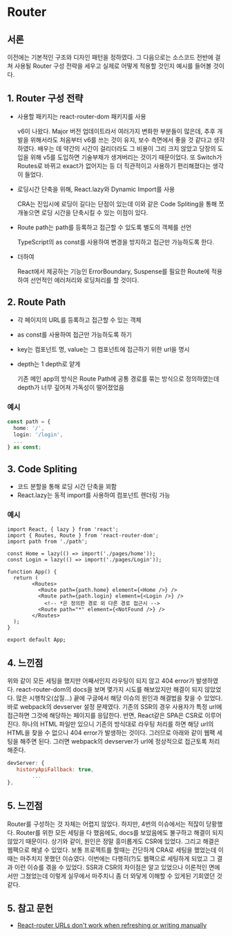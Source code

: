 

# Router

## 서론

이전에는 기본적인 구조와 디자인 패턴을 정하였다. 그 다음으로는 소스코드 전반에 걸쳐 사용될 Router 구성 전략을 세우고 실제로 어떻게 적용할 것인지 예시를 들어볼 것이다.



## 1. Router 구성 전략

* 사용할 패키지는 react-router-dom 패키지를 사용

  v6이 나왔다. Major 버전 업데이트라서 여러가지 변화한 부분들이 많은데, 추후 개발을 위해서라도 처음부터 v6를 쓰는 것이 유지, 보수 측면에서 좋을 것 같다고 생각하였다. 배우는 데 약간의 시간이 걸리더라도 그 비용이 그리 크지 않았고 당장의 도입을 위해 v5를 도입하면 기술부채가 생겨버리는 것이기 때문이었다. 또 Switch가 Routes로 바뀌고 exact가 없어지는 등 더 직관적이고 사용하기 편리해졌다는 생각이 들었다.

* 로딩시간 단축을 위해, React.lazy와 Dynamic Import를 사용

  CRA는 진입시에 로딩이 길다는 단점이 있는데 이와 같은 Code Spliting을 통해 쪼개놓으면 로딩 시간을 단축시킬 수 있는 이점이 있다.

* Route path는 path를 등록하고 접근할 수 있도록 별도의 객체를 선언

  TypeScript의 as const를 사용하여 변경을 방지하고 접근만 가능하도록 한다.

* 더하여

  React에서 제공하는 기능인 ErrorBoundary, Suspense를 필요한 Route에 적용하여 선언적인 에러처리와 로딩처리를 할 것이다.



## 2. Route Path

* 각 페이지의 URL를 등록하고 접근할 수 있는 객체

* as const를 사용하여 접근만 가능하도록 하기

* key는 컴포넌트 명, value는 그 컴포넌트에 접근하기 위한 url을 명시

* depth는 1 depth로 얕게

  기존 메인 app의 방식은 Route Path에 공통 경로를 묶는 방식으로 정의하였는데 depth가 너무 깊어져 가독성이 떨어졌었음



### 예시

```TypeScript
const path = {
  home: '/',
  login: '/login',
  ...
} as const;
```





## 3. Code Spliting

* 코드 분할을 통해 로딩 시간 단축을 꾀함
* React.lazy는 동적 import를 사용하여 컴포넌트 렌더링 가능



### 예시

```React
import React, { lazy } from 'react';
import { Routes, Route } from 'react-router-dom';
import path from './path';

const Home = lazy(() => import('./pages/home'));
const Login = lazy(() => import('./pages/Login'));

function App() {
  return (
        <Routes>
          <Route path={path.home} element={<Home />} />
          <Route path={path.login} element={<Login />} />
      		<!-- *은 정의한 경로 외 다른 경로 접근시 -->
          <Route path="*" element={<NotFound />} />
        </Routes>
  );
}

export default App;
```



## 4. 느낀점

위와 같이 모든 세팅을 했지만 어째서인지 라우팅이 되지 않고 404 error가 발생하였다. react-router-dom의 docs을 보며 몇가지 시도를 해보았지만 해결이 되지 않았었다. 많은 시행착오(삽질...) 끝에 구글에서 해당 이슈의 원인과 해결법을 찾을 수 있었다. 바로 webpack의 devserver 설정 문제였다.
기존의 SSR의 경우 사용자가 특정 url에 접근하면 그것에 해당하는 페이지를 응답한다.
반면, React같은 SPA은 CSR로 이루어진다. 하나의 HTML 파일만 있으니 기존의 방식대로 라우팅 처리를 하면 해당 url의 HTML을 찾을 수 없으니 404 error가 발생하는 것이다. 그러므로 아래와 같이 웹팩 세팅을 해주면 된다. 그러면 webpack의 devserver가 url에 정상적으로 접근토록 처리해준다.

```JavaScript
devServer: {
   historyApiFallback: true,
		...
},
```



## 5. 느낀점

Router를 구성하는 것 자체는 어렵지 않았다.
하지만, 4번의 이슈에서는 적잖이 당황했다. Router를 위한 모든 세팅을 다 했음에도, docs를 보았음에도 불구하고 해결이 되지 않았기 때문이다.
상기와 같이, 원인은 정말 흥미롭게도 CSR에 있었다. 그리고 해결은 웹팩으로 해낼 수 있었다. 보통 프로젝트를 할때는 간단하게 CRA로 세팅을 했었는데 이때는 마주치지 못했던 이슈였다. 이번에는 다행히(?)도 웹팩으로 세팅하게 되었고 그 결과 이런 이슈를 겪을 수 있었다. SSR과 CSR의 차이점은 알고 있었으나 이론적인 면에서만 그쳤었는데 이렇게 실무에서 마주치니 좀 더 와닿게 이해할 수 있게된 기회였던 것 같다.




## 5. 참고 문헌

* [React-router URLs don't work when refreshing or writing manually](https://stackoverflow.com/questions/27928372/react-router-urls-dont-work-when-refreshing-or-writing-manually)

